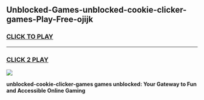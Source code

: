
## Unblocked-Games-unblocked-cookie-clicker-games-Play-Free-ojijk
<h3>
<a href="https://premium76.site?title=unblocked-cookie-clicker-games&ref=22A">CLICK TO PLAY</a></h3>
<hr>

<h3>
<a href="https://premium76.site?title=unblocked-cookie-clicker-games&ref=22A">CLICK 2 PLAY</a>
  
</h3>

<a href="https://premium76.site?title=unblocked-cookie-clicker-games&ref=22A"><img src="https://clearcache.store/games.png"></a>


**unblocked-cookie-clicker-games games unblocked: Your Gateway to Fun and Accessible Online Gaming**

